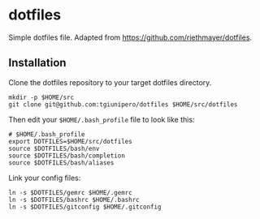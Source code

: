 # dotfiles

Simple dotfiles file. Adapted from https://github.com/riethmayer/dotfiles.

## Installation
Clone the dotfiles repository to your target dotfiles directory.

    mkdir -p $HOME/src
    git clone git@github.com:tgiunipero/dotfiles $HOME/src/dotfiles

Then edit your `$HOME/.bash_profile` file to look like this:

    # $HOME/.bash_profile
    export DOTFILES=$HOME/src/dotfiles
    source $DOTFILES/bash/env
    source $DOTFILES/bash/completion
    source $DOTFILES/bash/aliases

Link your config files:

    ln -s $DOTFILES/gemrc $HOME/.gemrc
    ln -s $DOTFILES/bashrc $HOME/.bashrc
    ln -s $DOTFILES/gitconfig $HOME/.gitconfig

